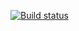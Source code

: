 [![Build status](https://ci.appveyor.com/api/projects/status/t06ppfm9k6vh2adg?svg=true)](https://ci.appveyor.com/project/eilinwis/patterns-1)